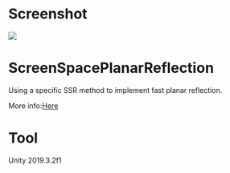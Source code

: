 # Screenshot
![](https://github.com/idovelemon/UnityProj/blob/master/ScreenSpacePlanarReflection/1.png)

# ScreenSpacePlanarReflection
Using a specific SSR method to implement fast planar reflection.

More info:[Here](https://www.cnblogs.com/idovelemon/p/12150757.html)

# Tool
Unity 2019.3.2f1
